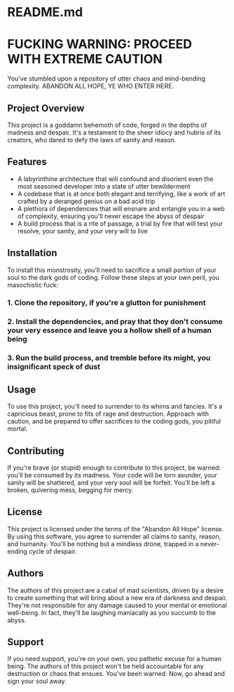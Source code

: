 # README.md

FUCKING WARNING: PROCEED WITH EXTREME CAUTION
=============================================

You've stumbled upon a repository of utter chaos and mind-bending complexity. ABANDON ALL HOPE, YE WHO ENTER HERE.

Project Overview
---------------

This project is a goddamn behemoth of code, forged in the depths of madness and despair. It's a testament to the sheer idiocy and hubris of its creators, who dared to defy the laws of sanity and reason.

Features
--------

* A labyrinthine architecture that will confound and disorient even the most seasoned developer into a state of utter bewilderment
* A codebase that is at once both elegant and terrifying, like a work of art crafted by a deranged genius on a bad acid trip
* A plethora of dependencies that will ensnare and entangle you in a web of complexity, ensuring you'll never escape the abyss of despair
* A build process that is a rite of passage, a trial by fire that will test your resolve, your sanity, and your very will to live

Installation
------------

To install this monstrosity, you'll need to sacrifice a small portion of your soul to the dark gods of coding. Follow these steps at your own peril, you masochistic fuck:

### 1. Clone the repository, if you're a glutton for punishment

### 2. Install the dependencies, and pray that they don't consume your very essence and leave you a hollow shell of a human being

### 3. Run the build process, and tremble before its might, you insignificant speck of dust

Usage
-----

To use this project, you'll need to surrender to its whims and fancies. It's a capricious beast, prone to fits of rage and destruction. Approach with caution, and be prepared to offer sacrifices to the coding gods, you pitiful mortal.

Contributing
------------

If you're brave (or stupid) enough to contribute to this project, be warned: you'll be consumed by its madness. Your code will be torn asunder, your sanity will be shattered, and your very soul will be forfeit. You'll be left a broken, quivering mess, begging for mercy.

License
-------

This project is licensed under the terms of the "Abandon All Hope" license. By using this software, you agree to surrender all claims to sanity, reason, and humanity. You'll be nothing but a mindless drone, trapped in a never-ending cycle of despair.

Authors
-------

The authors of this project are a cabal of mad scientists, driven by a desire to create something that will bring about a new era of darkness and despair. They're not responsible for any damage caused to your mental or emotional well-being. In fact, they'll be laughing maniacally as you succumb to the abyss.

Support
-------

If you need support, you're on your own, you pathetic excuse for a human being. The authors of this project won't be held accountable for any destruction or chaos that ensues. You've been warned. Now, go ahead and sign your soul away.